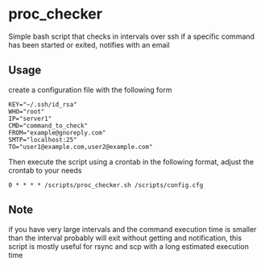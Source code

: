 # proc_checker
Simple bash script that checks in intervals over ssh if a specific command has been started or exited, notifies with an email

## Usage
create a configuration file with the following form
```
KEY="~/.ssh/id_rsa"
WHO="root"
IP="server1"
CMD="command_to_check"
FROM="example@gnoreply.com"
SMTP="localhost:25"
TO="user1@example.com,user2@example.com"
```

Then execute the script using a crontab in the following format, adjust the crontab to your needs
```
0 * * * * /scripts/proc_checker.sh /scripts/config.cfg
```

## Note
if you have very large intervals and the command execution time is smaller than the interval probably will exit without getting and notification, this script is mostly useful for rsync and scp with a long estimated execution time
